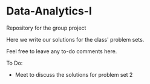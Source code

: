 # Data-Analytics-I
Repository for the group project

Here we write our solutions for the class' problem sets.

Feel free to leave any to-do comments here.

To Do:
* Meet to discuss the solutions for problem set 2
